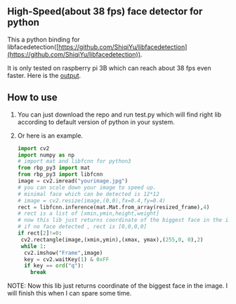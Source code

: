 ## High-Speed(about 38 fps) face detector for python

This a python binding for libfacedetection([https://github.com/ShiqiYu/libfacedetection](https://github.com/ShiqiYu/libfacedetection)).

It is only tested on  raspberry pi 3B which can reach about 38 fps  even faster. Here is the [output](https://github.com/CharlieXie/libfacedetection-python-bindings/tree/master/results).

## How to use

1. You can just download the repo and run test.py which will find right lib according to default version of python in your system.

2. Or here is an example.

   ```python
   import cv2
   import numpy as np
   # import mat and libfcnn for python3
   from rbp_py3 import mat
   from rbp_py3 import libfcnn
   image = cv2.imread("yourimage.jpg")
   # you can scale down your image to speed up.
   # minimal face which can be detected is 12*12
   # image = cv2.resize(image,(0,0),fx=0.4,fy=0.4)
   rect = libfcnn.inference(mat.Mat.from_array(resized_frame),4)
   # rect is a list of [xmin,ymin,height,weight]
   # now this lib just returns coordinate of the biggest face in the image
   # if no face detected , rect is [0,0,0,0]
   if rect[2]!=0:
    cv2.rectangle(image,(xmin,ymin),(xmax, ymax),(255,0, 0),2)
    while 1:
     cv2.imshow("Frame",image)
     key = cv2.waitKey(1) & 0xFF
     if key == ord("q"):
       break
   ```


NOTE: Now this lib just returns coordinate of the biggest face in the image. I will finish this when I can spare some time.
